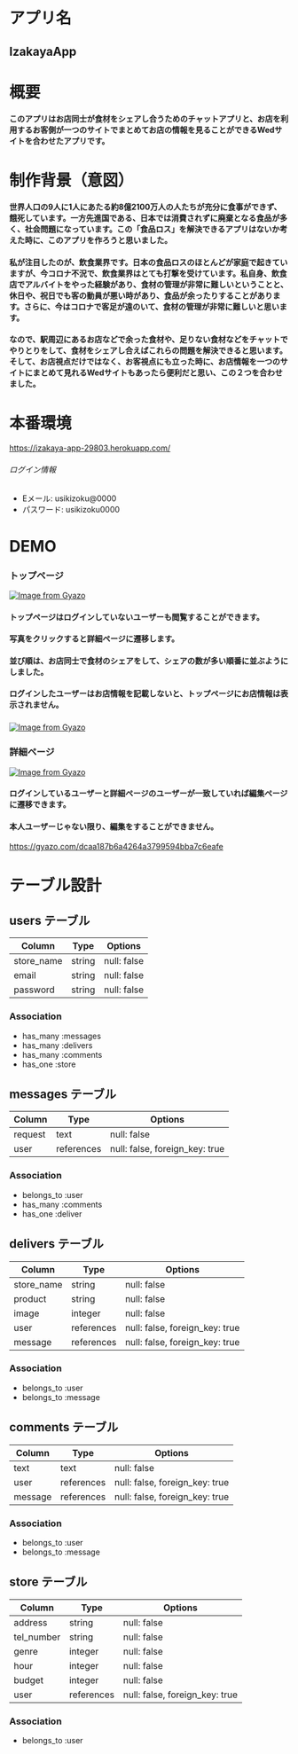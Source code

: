 #  アプリ名
## IzakayaApp


# 概要
#### このアプリはお店同士が食材をシェアし合うためのチャットアプリと、お店を利用するお客側が一つのサイトでまとめてお店の情報を見ることができるWedサイトを合わせたアプリです。


# 制作背景（意図）
#### 世界人口の9人に1人にあたる約8億2100万人の人たちが充分に食事ができず、餓死しています。一方先進国である、日本では消費されずに廃棄となる食品が多く、社会問題になっています。この「食品ロス」を解決できるアプリはないか考えた時に、このアプリを作ろうと思いました。
#### 私が注目したのが、飲食業界です。日本の食品ロスのほとんどが家庭で起きていますが、今コロナ不況で、飲食業界はとても打撃を受けています。私自身、飲食店でアルバイトをやった経験があり、食材の管理が非常に難しいということと、休日や、祝日でも客の動員が悪い時があり、食品が余ったりすることがあります。さらに、今はコロナで客足が遠のいて、食材の管理が非常に難しいと思います。
#### なので、駅周辺にあるお店などで余った食材や、足りない食材などをチャットでやりとりをして、食材をシェアし合えばこれらの問題を解決できると思います。そして、お店視点だけではなく、お客視点にも立った時に、お店情報を一つのサイトにまとめて見れるWedサイトもあったら便利だと思い、この２つを合わせました。

# 本番環境
<https://izakaya-app-29803.herokuapp.com/>

###### ログイン情報

* Eメール: usikizoku@0000
* パスワード: usikizoku0000

 # DEMO
### トップページ
[![Image from Gyazo](https://i.gyazo.com/8f507f9c8bd8f03422bf47a437b8785b.jpg)](https://gyazo.com/8f507f9c8bd8f03422bf47a437b8785b)
#### トップページはログインしていないユーザーも閲覧することができます。
#### 写真をクリックすると詳細ページに遷移します。
#### 並び順は、お店同士で食材のシェアをして、シェアの数が多い順番に並ぶようにしました。
#### ログインしたユーザーはお店情報を記載しないと、トップページにお店情報は表示されません。

### 
[![Image from Gyazo](https://i.gyazo.com/c1d42716f593801531bafaa58675c366.png)](https://gyazo.com/c1d42716f593801531bafaa58675c366)
####
####


### 詳細ページ
[![Image from Gyazo](https://i.gyazo.com/dcaa187b6a4264a3799594bba7c6eafe.jpg)](https://gyazo.com/dcaa187b6a4264a3799594bba7c6eafe)
#### ログインしているユーザーと詳細ページのユーザーが一致していれば編集ページに遷移できます。
#### 本人ユーザーじゃない限り、編集をすることができません。

https://gyazo.com/dcaa187b6a4264a3799594bba7c6eafe



# テーブル設計

## users テーブル

| Column     | Type    | Options     |
| -----------| ------- | ----------- |
| store_name | string  | null: false |
| email      | string  | null: false |
| password   | string  | null: false |



### Association

- has_many :messages
- has_many :delivers
- has_many :comments
- has_one :store

## messages テーブル

| Column  | Type        | Options     |
| --------| ----------- | ----------- |
| request | text        | null: false |
|  user   | references  | null: false, foreign_key: true |

### Association

- belongs_to :user
- has_many :comments
- has_one :deliver

## delivers テーブル

| Column    | Type       | Options                        |
| --------- | ---------- | ------------------------------ |
|store_name |  string    | null: false                    |
| product   |  string    | null: false                    |
|  image    |  integer   | null: false                    |
|  user     | references | null: false, foreign_key: true |
| message   | references | null: false, foreign_key: true |

### Association

- belongs_to :user
- belongs_to :message


## comments テーブル

| Column  | Type       | Options                        |
| --------| ---------- | ------------------------------ |
|  text   |  text      | null: false                    |
|  user   | references | null: false, foreign_key: true |
| message | references | null: false, foreign_key: true |

### Association

- belongs_to :user
- belongs_to :message

## store テーブル

| Column     | Type    | Options     |
| ---------- | --------| ------------|
| address    | string  | null: false |
| tel_number | string  | null: false |
| genre      | integer | null: false |
| hour       | integer | null: false |
| budget     | integer | null: false |
| user    | references | null: false, foreign_key: true |


### Association

- belongs_to :user
